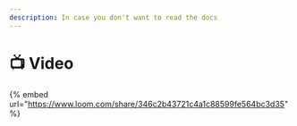 ```yaml
---
description: In case you don't want to read the docs
---
```


# 📺 Video

{% embed url="https://www.loom.com/share/346c2b43721c4a1c88599fe564bc3d35" %}

